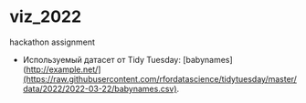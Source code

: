 # viz_2022
hackathon assignment
- Используемый датасет от Tidy Tuesday: [babynames](http://example.net/](https://raw.githubusercontent.com/rfordatascience/tidytuesday/master/data/2022/2022-03-22/babynames.csv).

